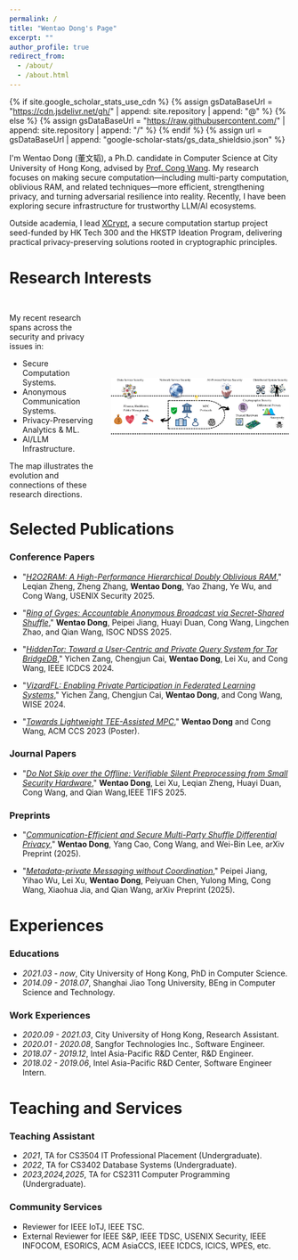 ```yaml
---
permalink: /
title: "Wentao Dong's Page"
excerpt: ""
author_profile: true
redirect_from: 
  - /about/
  - /about.html
---
```


{% if site.google_scholar_stats_use_cdn %}
{% assign gsDataBaseUrl = "https://cdn.jsdelivr.net/gh/" | append: site.repository | append: "@" %}
{% else %}
{% assign gsDataBaseUrl = "https://raw.githubusercontent.com/" | append: site.repository | append: "/" %}
{% endif %}
{% assign url = gsDataBaseUrl | append: "google-scholar-stats/gs_data_shieldsio.json" %}

<span class='anchor' id='about-me'></span>

I'm Wentao Dong (董文韬), a Ph.D. candidate in Computer Science at City University of Hong Kong, advised by [Prof. Cong Wang](https://www.cs.cityu.edu.hk/~congwang/).
My research focuses on making secure computation—including multi-party computation, oblivious RAM, and related techniques—more efficient, strengthening privacy, and turning adversarial resilience into reality.
Recently, I have been exploring secure infrastructure for trustworthy LLM/AI ecosystems.

Outside academia, I lead [XCrypt](\about), a secure computation startup project seed-funded by HK Tech 300 and the HKSTP Ideation Program, delivering practical privacy-preserving solutions rooted in cryptographic principles.

# Research Interests

<div style="display: flex; align-items: center; gap: 2rem; margin: 2rem 0 -1rem 0;">
    <div style="flex: 0.32;">
        <p>My recent research spans across the security and privacy issues in:</p>
        <ul>
            <li>Secure Computation Systems.</li>
            <li>Anonymous Communication Systems.</li>
            <li>Privacy-Preserving Analytics & ML.</li>
            <li>AI/LLM Infrastructure.</li>
        </ul>
        <p>The map illustrates the evolution and connections of these research directions.</p>
    </div>
    <div style="flex: 0.68;">
        <img src="images/my_map.png" alt="research_map" width="100%" style="display: block;">
    </div>
</div>

<!-- <div class="accordion">

  <div class="accordion-item">
    <div class="accordion-header">Secure Computation Systems</div>
    <div class="accordion-content">

      <div class="paper">
        <span class="highlight">TEE-assisted Secure Computation:</span> 
        Verifiable MPC Preprocessing (<b>TIFS'25</b>: Verifiable Silent Preprocessing, <b>CCS'23 Poster</b>: Lightweight TEE-assisted MPC); 
        Secure RAM Architectures (<b>USENIX Sec'25</b>: H₂O₂RAM - High-Performance Oblivious RAM)
      </div>

      <div class="paper">
        <span class="highlight">Anonymous Communication Systems:</span> 
        Accountable Broadcast (<b>NDSS'25</b>: Ring of Gyges); 
        Metadata-Private Queries (<b>ICDCS'24</b>: HiddenTor); 
        Decentralized Messaging (<b>arXiv'25</b>: Metadata-Private Messaging without Coordination)
      </div>

      <div class="paper">
        <span class="highlight">Privacy-Preserving Data Analytics:</span> 
        <b>VLDB'26</b>: Communication-Efficient Multi-Party Shuffle DP
      </div>

      <div class="paper">
        <span class="highlight">Privacy-Preserving Machine Learning (PPML):</span> 
        <b>WISE'24</b>: VizardFL - Private Participation in FL
      </div>

    </div>
  </div>

</div> -->


<!-- # Research Overview:
```c++
Secure Computation Systems
├── TEE-assisted Secure Computation
│   ├── Verifiable MPC Preprocessing
│   │    ├── TIFS'25: Verifiable Silent Preprocessing
│   │    └── CCS'23 Poster: Lightweight TEE-assisted MPC
│   └── Secure RAM Architectures
│        └── USENIX Sec'25: H₂O₂RAM - High-Performance Oblivious RAM
│
├── Anonymous Communication Systems
│   ├── Accountable Broadcast
│   │    └── NDSS'25: Ring of Gyges
│   ├── Metadata-Private Queries
│   │    └── ICDCS'24: HiddenTor
│   └── Decentralized Messaging
│        └── arXiv'25: Metadata-Private Messaging without Coordination
│
├── Privacy-Preserving Data Analytics
│    └── VLDB'26: Communication-Efficient Multi-Party Shuffle DP
│
└── Privacy-Preserving Machine Learning (PPML)
     └── WISE'24: VizardFL - Private Participation in FL
``` -->

<!-- # News
- *2025.03*: &nbsp;🎉 Our paper "Do Not Skip over the Offline: Verifiable Silent Preprocessing from Small Security Hardware" was accepted by IEEE TIFS'25! 

- *2025.02*: &nbsp;🎉 Our paper "H2O2RAM: A High-Performance Hierarchical Doubly Oblivious RAM" was accepted by USENIX Security'25! 

- *2024.10*: &nbsp;🎉 Our paper "Ring of Gyges: Accountable Anonymous Broadcast via Secret-Shared Shuffle!" was accepted by NDSS'25! 

- *2024.09*: &nbsp;🎉 Our paper "Ring of Gyges: Accountable Anonymous Broadcast via Secret-Shared Shuffle!" was accepted by NDSS'25! -->

<span class='anchor' id='-publications'></span>
# Selected Publications 

<!-- <div class='paper-box'><div class='paper-box-image'><div><div class="badge">CVPR 2016</div><img src='images/500x300.png' alt="sym" width="100%"></div></div>
<div class='paper-box-text' markdown="1"> -->

### Conference Papers

- "[_H2O2RAM: A High-Performance Hierarchical Doubly Oblivious RAM_](https://www.usenix.org/conference/usenixsecurity25/presentation/zheng),"
Leqian Zheng, Zheng Zhang, **Wentao Dong**, Yao Zhang, Ye Wu, and Cong Wang,
USENIX Security 2025.

- "[_Ring of Gyges: Accountable Anonymous Broadcast via Secret-Shared Shuffle_](https://www.ndss-symposium.org/ndss-paper/ring-of-gyges-accountable-anonymous-broadcast-via-secret-shared-shuffle/),"
**Wentao Dong**, Peipei Jiang, Huayi Duan, Cong Wang, Lingchen Zhao, and Qian Wang, ISOC NDSS 2025.

- "[_HiddenTor: Toward a User-Centric and Private Query System for Tor BridgeDB_](https://ieeexplore.ieee.org/document/10630991),"
Yichen Zang, Chengjun Cai, **Wentao Dong**, Lei Xu, and Cong Wang,
IEEE ICDCS 2024.

- "[_VizardFL: Enabling Private Participation in Federated Learning Systems_](https://link.springer.com/chapter/10.1007/978-981-96-0567-5_18),"
Yichen Zang, Chengjun Cai, **Wentao Dong**, and Cong Wang,
WISE 2024.

- "[_Towards Lightweight TEE-Assisted MPC_](https://dl.acm.org/doi/10.1145/3576915.3624398),"
**Wentao Dong** and Cong Wang,
ACM CCS 2023 (Poster).

### Journal Papers

- "[_Do Not Skip over the Offline: Verifiable Silent Preprocessing from Small Security Hardware_](https://ieeexplore.ieee.org/document/10938283),"
**Wentao Dong**, Lei Xu, Leqian Zheng, Huayi Duan, Cong Wang, and Qian Wang,IEEE TIFS 2025.

### Preprints

- "[_Communication-Efficient and Secure Multi-Party Shuffle Differential Privacy_](/about),"
**Wentao Dong**, Yang Cao, Cong Wang, and Wei-Bin Lee,
arXiv Preprint (2025).

- "[_Metadata-private Messaging without Coordination_](https://arxiv.org/abs/2504.19566),"
Peipei Jiang, Yihao Wu, Lei Xu, **Wentao Dong**, Peiyuan Chen, Yulong Ming,
Cong Wang, Xiaohua Jia, and Qian Wang, arXiv Preprint (2025).

<!-- <span class='anchor' id='-projects'></span>
# Projects
- [SCION](https://scion-architecture.net/) (Scalability, Control, and Isolation on Next-generation Networks) Project, Hong Kong Node — Coordination Team Member.
- [XCrypt](\about) Project, HKSTP & HK Tech 300 Seed-Funded Project — PIC. -->

<!-- - [**Project**](https://scholar.google.com/citations?view_op=view_citation&hl=zh-CN&user=DhtAFkwAAAAJ&citation_for_view=DhtAFkwAAAAJ:ALROH1vI_8AC) <strong><span class='show_paper_citations' data='DhtAFkwAAAAJ:ALROH1vI_8AC'></span></strong>
- Lorem ipsum dolor sit amet, consectetur adipiscing elit. Vivamus ornare aliquet ipsum, ac tempus justo dapibus sit amet. 
</div>
</div>

- [Lorem ipsum dolor sit amet, consectetur adipiscing elit. Vivamus ornare aliquet ipsum, ac tempus justo dapibus sit amet](https://github.com), A, B, C, **CVPR 2020** -->

<!-- # 🎖 Honors and Awards
- *2021.10* Lorem ipsum dolor sit amet, consectetur adipiscing elit. Vivamus ornare aliquet ipsum, ac tempus justo dapibus sit amet. 
- *2021.09* Lorem ipsum dolor sit amet, consectetur adipiscing elit. Vivamus ornare aliquet ipsum, ac tempus justo dapibus sit amet.  -->

<span class='anchor' id='-experiences'></span>
# Experiences

### Educations
- *2021.03 - now*, City University of Hong Kong, PhD in Computer Science. 
- *2014.09 - 2018.07*, Shanghai Jiao Tong University, BEng in Computer Science and Technology. 

### Work Experiences
- *2020.09 - 2021.03*, City University of Hong Kong, Research Assistant. 
- *2020.01 - 2020.08*, Sangfor Technologies Inc., Software Engineer.
- *2018.07 - 2019.12*, Intel Asia-Pacific R&D Center, R&D Engineer.
- *2018.02 - 2019.06*, Intel Asia-Pacific R&D Center, Software Engineer Intern.

<span class='anchor' id='-teaching-and-service'></span>
# Teaching and Services

### Teaching Assistant
- *2021*, TA for CS3504 IT Professional Placement (Undergraduate).
- *2022*, TA for CS3402 Database Systems (Undergraduate).
- *2023,2024,2025*, TA for CS2311 Computer Programming (Undergraduate).
  
### Community Services
- Reviewer for IEEE IoTJ, IEEE TSC.
- External Reviewer for IEEE S&P, IEEE TDSC, USENIX Security, IEEE INFOCOM, ESORICS, ACM AsiaCCS, IEEE ICDCS, ICICS, WPES, etc.
 
<!-- # 💬 Invited Talks
- *2021.06*, Lorem ipsum dolor sit amet, consectetur adipiscing elit. Vivamus ornare aliquet ipsum, ac tempus justo dapibus sit amet. 
- *2021.03*, Lorem ipsum dolor sit amet, consectetur adipiscing elit. Vivamus ornare aliquet ipsum, ac tempus justo dapibus sit amet.  \| [\[video\]](https://github.com/)

# 💻 Internships
- *2019.05 - 2020.02*, [Lorem](https://github.com/), China. -->